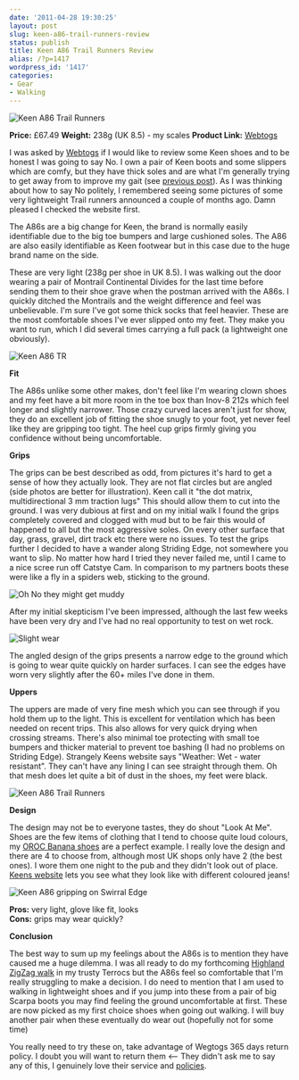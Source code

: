 ```yaml
---
date: '2011-04-28 19:30:25'
layout: post
slug: keen-a86-trail-runners-review
status: publish
title: Keen A86 Trail Runners Review
alias: /?p=1417
wordpress_id: '1417'
categories:
- Gear
- Walking
---
```


![Keen A86 Trail Runners](http://dl.dropbox.com/u/2657852/website/images/IMG_20110402_125935.jpg) 

**Price:** £67.49 
**Weight:** 238g (UK 8.5) - my scales 
**Product Link:** [Webtogs](http://www.webtogs.co.uk/Keen_Mens_A86_TR_Trail_Runners_102848-22942.html) 

I was asked by [Webtogs](http://www.webtogs.co.uk/) if I would like to review some Keen shoes and to be honest I was going to say No. I own a pair of Keen boots and some slippers which are comfy, but they have thick soles and are what I'm generally trying to get away from to improve my gait (see [previous post](http://www.stevenhorner.com/?p=1406)). As I was thinking about how to say No politely, I remembered seeing some pictures of some very lightweight Trail runners announced a couple of months ago. Damn pleased I checked the website first. 
<!-- more -->
The A86s are a big change for Keen, the brand is normally easily identifiable due to the big toe bumpers and large cushioned soles. The A86 are also easily identifiable as Keen footwear but in this case due to the huge brand name on the side. 

These are very light (238g per shoe in UK 8.5). I was walking out the door wearing a pair of Montrail Continental Divides for the last time before sending them to their shoe grave when the postman arrived with the A86s. I quickly ditched the Montrails and the weight difference and feel was unbelievable. I'm sure I've got some thick socks that feel heavier. These are the most comfortable shoes I've ever slipped onto my feet. They make you want to run, which I did several times carrying a full pack (a lightweight one obviously). 

![Keen A86 TR](http://dl.dropbox.com/u/2657852/website/images/IMG_20110402_130147.jpg) 


**Fit** 

The A86s unlike some other makes, don't feel like I'm wearing clown shoes and my feet have a bit more room in the toe box than Inov-8 212s which feel longer and slightly narrower. Those crazy curved laces aren't just for show, they do an excellent job of fitting the shoe snugly to your foot, yet never feel like they are gripping too tight. The heel cup grips firmly giving you confidence without being uncomfortable. 


**Grips** 

The grips can be best described as odd, from pictures it's hard to get a sense of how they actually look. They are not flat circles but are angled (side photos are better for illustration). Keen call it "the dot matrix, multidirectional 3 mm traction lugs" This should allow them to cut into the ground. I was very dubious at first and on my initial walk I found the grips completely covered and clogged with mud but to be fair this would of happened to all but the most aggressive soles. On every other surface that day, grass, gravel, dirt track etc there were no issues. To test the grips further I decided to have a wander along Striding Edge, not somewhere you want to slip. No matter how hard I tried they never failed me, until I came to a nice scree run off Catstye Cam. In comparison to my partners boots these were like a fly in a spiders web, sticking to the ground. 

![Oh No they might get muddy](http://dl.dropbox.com/u/2657852/website/images/IMG_20110402_130959.jpg) 

After my initial skepticism I've been impressed, although the last few weeks have been very dry and I've had no real opportunity to test on wet rock. 

![Slight wear](http://dl.dropbox.com/u/2657852/website/images/Footwear-and-Weardale-Skyline-beta-026.jpg) 

The angled design of the grips presents a narrow edge to the ground which is going to wear quite quickly on harder surfaces. I can see the edges have worn very slightly after the 60+ miles I've done in them. 


**Uppers** 

The uppers are made of very fine mesh which you can see through if you hold them up to the light. This is excellent for ventilation which has been needed on recent trips. This also allows for very quick drying when crossing streams. There's also minimal toe protecting with small toe bumpers and thicker material to prevent toe bashing (I had no problems on Striding Edge). Strangely Keens website says "Weather: Wet - water resistant". They can't have any lining I can see straight through them. Oh that mesh does let quite a bit of dust in the shoes, my feet were black. 

![Keen A86 Trail Runners](http://dl.dropbox.com/u/2657852/website/images/Footwear-and-Weardale-Skyline-beta-0211.jpg) 


**Design** 

The design may not be to everyone tastes, they do shout "Look At Me". Shoes are the few items of clothing that I tend to choose quite loud colours, my [OROC Banana shoes](http://www.inov-8.com/Products-Detail.asp?PG=PG1&L=26&P=5050973079) are a perfect example. I really love the design and there are 4 to choose from, although most UK shops only have 2 (the best ones). I wore them one night to the pub and they didn't look out of place. [Keens website](http://www.keenfootwear.com/product/ss11/shoes/men/trailhead/a86%20tr/classic%20blue!keen%20yellow) lets you see what they look like with different coloured jeans! 

![Keen A86 gripping on Swirral Edge](http://dl.dropbox.com/u/2657852/website/images/Striding-Edge-Swirral-Edge-April-2011-085.jpg) 


**Pros:** very light, glove like fit, looks <BR>
**Cons:** grips may wear quickly? 


**Conclusion** 

The best way to sum up my feelings about the A86s is to mention they have caused me a huge dilemma. I was all ready to do my forthcoming [Highland ZigZag walk](http://www.stevenhorner.com/?p=1393) in my trusty Terrocs but the A86s feel so comfortable that I'm really struggling to make a decision. I do need to mention that I am used to walking in lightweight shoes and if you jump into these from a pair of big Scarpa boots you may find feeling the ground uncomfortable at first. These are now picked as my first choice shoes when going out walking. I will buy another pair when these eventually do wear out (hopefully not for some time) 

You really need to try these on, take advantage of Wegtogs 365 days return policy. I doubt you will want to return them <-- They didn't ask me to say any of this, I genuinely love their service and [policies](http://www.webtogs.co.uk/help/Why_Buy_From_Webtogs.html).
